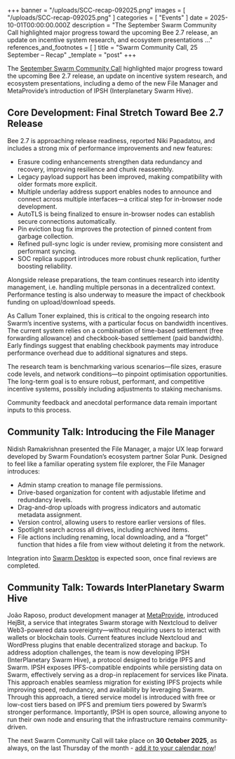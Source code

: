 +++
banner = "/uploads/SCC-recap-092025.png"
images = [ "/uploads/SCC-recap-092025.png" ]
categories = [ "Events" ]
date = 2025-10-01T00:00:00.000Z
description = "The September Swarm Community Call highlighted major progress toward the upcoming Bee 2.7 release, an update on incentive system research, and ecosystem presentations ..."
references_and_footnotes = [ ]
title = "Swarm Community Call, 25 September – Recap" 
_template = "post"
+++

The [September Swarm Community Call](https://x.com/i/broadcasts/1MYGNlbpVoXxw) highlighted major progress toward the upcoming Bee 2.7 release, an update on incentive system research, and ecosystem presentations, including a demo of the new File Manager and MetaProvide’s introduction of IPSH (Interplanetary Swarm Hive).


## Core Development: Final Stretch Toward Bee 2.7 Release

Bee 2.7 is approaching release readiness, reported Niki Papadatou, and includes a strong mix of performance improvements and new features:
* Erasure coding enhancements strengthen data redundancy and recovery, improving resilience and chunk reassembly.
* Legacy payload support has been improved, making compatibility with older formats more explicit.
* Multiple underlay address support enables nodes to announce and connect across multiple interfaces—a critical step for in-browser node development.
* AutoTLS is being finalized to ensure in-browser nodes can establish secure connections automatically.
* Pin eviction bug fix improves the protection of pinned content from garbage collection.
* Refined pull-sync logic is under review, promising more consistent and performant syncing.
* SOC replica support introduces more robust chunk replication, further boosting reliability.


Alongside release preparations, the team continues research into identity management, i.e. handling multiple personas in a decentralized context. Performance testing is also underway to measure the impact of checkbook funding on upload/download speeds.

As Callum Toner explained, this is critical to the ongoing research into Swarm’s incentive systems, with a particular focus on bandwidth incentives. The current system relies on a combination of time-based settlement (free forwarding allowance) and checkbook-based settlement (paid bandwidth). Early findings suggest that enabling checkbook payments may introduce performance overhead due to additional signatures and steps.

The research team is benchmarking various scenarios—file sizes, erasure code levels, and network conditions—to pinpoint optimisation opportunities. The long-term goal is to ensure robust, performant, and competitive incentive systems, possibly including adjustments to staking mechanisms.

Community feedback and anecdotal performance data remain important inputs to this process.


## Community Talk: Introducing the File Manager

Nidish Ramakrishnan presented the File Manager, a major UX leap forward developed by Swarm Foundation’s ecosystem partner Solar Punk. Designed to feel like a familiar operating system file explorer, the File Manager introduces: 
* Admin stamp creation to manage file permissions.
* Drive-based organization for content with adjustable lifetime and redundancy levels.
* Drag-and-drop uploads with progress indicators and automatic metadata assignment. 
* Version control, allowing users to restore earlier versions of files. 
* Spotlight search across all drives, including archived items. 
* File actions including renaming, local downloading, and a “forget” function that hides a file from view without deleting it from the network. 

Integration into [Swarm Desktop](https://desktop.ethswarm.org/) is expected soon, once final reviews are completed.


## Community Talk: Towards InterPlanetary Swarm Hive
João Raposo, product development manager at [MetaProvide](https://metaprovide.org/), introduced HejBit, a service that integrates Swarm storage with Nextcloud to deliver Web3-powered data sovereignty—without requiring users to interact with wallets or blockchain tools. Current features include Nextcloud and WordPress plugins that enable decentralized storage and backup. To address adoption challenges, the team is now developing IPSH (InterPlanetary Swarm Hive), a protocol designed to bridge IPFS and Swarm. IPSH exposes IPFS-compatible endpoints while persisting data on Swarm, effectively serving as a drop-in replacement for services like Pinata. This approach enables seamless migration for existing IPFS projects while improving speed, redundancy, and availability by leveraging Swarm. Through this approach, a tiered service model is introduced with free or low-cost tiers based on IPFS and premium tiers powered by Swarm’s stronger performance. Importantly, IPSH is open source, allowing anyone to run their own node and ensuring that the infrastructure remains community-driven.


The next Swarm Community Call will take place on **30 October 2025**, as always, on the last Thursday of the month - [add it to your calendar now](https://www.addevent.com/event/DF26807149)!
